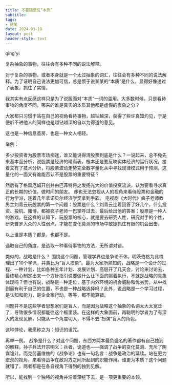 ```yaml
---
title: 不要随便说“本质”
subtitle: 
tags: 
- 随笔
date: 2024-03-18
layout: post
header-style: text
---
```


qing'yi


复杂抽象的事物，往往会有多种不同的说法解释。

对于复杂的事物，或者本身就是一个太过抽象的词汇，往往会有多种不同的说法解释。为了证明自己说法更加可信，总是惯于说某某的“本质”是什么，显得好像透过了表象，抓住了实情。

我其实有点反感这样只是为了说服而对“本质”一词的滥用。大多数时候，只是看待事物的角度不同，哪来的谁是真实的本质其他都是虚假的表象之分？

大家都只习惯于站在自己的视角看待事物，越钻越深，获得了些许真知灼见，于是便听不进他人的同样也是越钻越深的自以为得道的意见。

这也是一种信息茧房，也是一种文人相轻。


举例：

多少投资者为股票市场痴迷，谁又能说得清股票到底是什么？一说起来，总不免先来基本面分析，说股票是经济的晴雨表，根本还是要反映实体经济的运行状况。接着又有了技术分析，将股票波动走势完全数字量化从中寻找规律模式用于预测，这量化的一面又有谁能否认不是股票的重要特征？

然后有了格雷厄姆开创并由巴菲特将之发扬光大的价值投资流派，认为要看寻求真正的长期的价值，做时间的朋友。
却也无法忽视从人的视角来看待股票和金融的行为学派，连着几年拿诺贝尔经济学奖拿到手软。
电视剧《大时代》疯子老师教男主刘青云玩股票的第一个问题：股票是什么？刘青云连着回答了好几个，什么投资、投机、赌博，都被疯子老师一巴掌呼过去，最后给出他的答案：股票是一种人的游戏。在这样的认知下，玩股票的核心，就是要去研究人性，研究对手的个性，研究普罗大众的人性弱点，才能在变化莫测的市场中敏捷抓住有限的机会出击。

以上谁是本质？都是，也都不是。

选取自己的角度，是选取一种看待事物的方法，无所谓对错。

类似的，战略是什么？
围绕这个问题，管理学界也是争论不休。明茨伯格为此梳理出了10个学派，并类比为“盲人摸象”。最为大家所熟知的，战略是一个设计的过程、一种计划，比如各种五年计划、发展计划，高层开了几天会，讨论来讨论去，最终精心制定出来一个方针指引说要做什么让下面的照着执行，不就是战略的具象体现吗？但也有说，战略是一种定位，基于内外环境的机会威胁和优劣势，从中找到最有利于自己的位置，不也是一种战略选择吗？此外，说战略是一个学习过程，是认知和能力，是企业家行动，等等，都不能算错。

问题并不是这些学者思想家们是盲人，而是因为战略这个抽象的名词太大太宽泛了，导致很多情况都能往这个框里装。在这样的大象面前，再聪明的学者为了有深入的发现见解，只能从一个角度切入，不得不去“扮演”盲人的角色。

这种悖论，我愿称之为：知识的诅咒。

再举一例。
战争是什么？对这个问题，东西方两本最负盛名的著作都有自己独到的解释。孙子兵法开宗明义：兵者，诡道也——强调了战争的变化莫测、充斥了阴谋诡计。而克劳塞维兹的《战争论》也有一句名言：战争是政治的延续。站在更为宏观的视角，来看待战争在敌对方之间所起到的职能作用。谁更为本质？这个问题就错了，两者都是在各自视角下得到的独到见解。

所以，能找到一个独特的视角并沿着深挖下去，是一项更重要的本领。